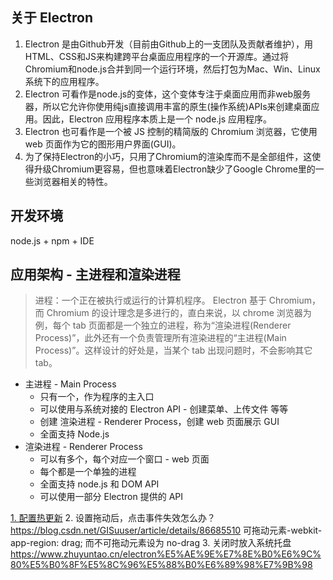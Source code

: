 ## 关于 Electron
1. Electron 是由Github开发（目前由Github上的一支团队及贡献者维护），用HTML、CSS和JS来构建跨平台桌面应用程序的一个开源库。通过将Chromium和node.js合并到同一个运行环境，然后打包为Mac、Win、Linux系统下的应用程序。
2. Electron 可看作是node.js的变体，这个变体专注于桌面应用而非web服务器，所以它允许你使用纯js直接调用丰富的原生(操作系统)APIs来创建桌面应用。因此，Electron 应用程序本质上是一个 node.js 应用程序。
3. Electron 也可看作是一个被 JS 控制的精简版的 Chromium 浏览器，它使用 web 页面作为它的图形用户界面(GUI)。
4. 为了保持Electron的小巧，只用了Chromium的渲染库而不是全部组件，这使得升级Chromium更容易，但也意味着Electron缺少了Google Chrome里的一些浏览器相关的特性。

## 开发环境
node.js + npm + IDE

## 应用架构 - 主进程和渲染进程
> 进程：一个正在被执行或运行的计算机程序。
Electron 基于 Chromium，而 Chromium 的设计理念是多进行的，直白来说，以 chrome 浏览器为例，每个 tab 页面都是一个独立的进程，称为“渲染进程(Renderer Process)”，此外还有一个负责管理所有渲染进程的“主进程(Main Process)”。这样设计的好处是，当某个 tab 出现问题时，不会影响其它 tab。
* 主进程 - Main Process
  - 只有一个，作为程序的主入口
  - 可以使用与系统对接的 Electron API - 创建菜单、上传文件 等等
  - 创建 渲染进程 - Renderer Process，创建 web 页面展示 GUI
  - 全面支持 Node.js
* 渲染进程 - Renderer Process
  - 可以有多个，每个对应一个窗口 - web 页面
  - 每个都是一个单独的进程
  - 全面支持 node.js 和 DOM API
  - 可以使用一部分 Electron 提供的 API


[1. 配置热更新](https://www.jianshu.com/p/7d8dc34187f1#2electron-%E7%83%AD%E6%9B%B4%E6%96%B0)
2. 设置拖动后，点击事件失效怎么办？https://blog.csdn.net/GISuuser/article/details/86685510  可拖动元素-webkit-app-region: drag; 而不可拖动元素设为 no-drag
3. 关闭时放入系统托盘 https://www.zhuyuntao.cn/electron%E5%AE%9E%E7%8E%B0%E6%9C%80%E5%B0%8F%E5%8C%96%E5%88%B0%E6%89%98%E7%9B%98